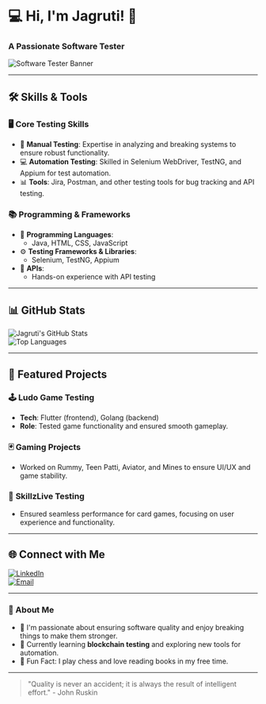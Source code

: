 # 💻 Hi, I'm Jagruti! 👋  
### A Passionate Software Tester  

![Software Tester Banner](https://i.imgur.com/1gdOXuD.gif) <!-- Replace this URL with your custom banner image -->

---

## 🛠️ Skills & Tools  
### 🖥️ Core Testing Skills  
- 🔎 **Manual Testing**: Expertise in analyzing and breaking systems to ensure robust functionality.  
- 💻 **Automation Testing**: Skilled in Selenium WebDriver, TestNG, and Appium for test automation.  
- 📊 **Tools**: Jira, Postman, and other testing tools for bug tracking and API testing.  

### 📚 Programming & Frameworks  
- 🌟 **Programming Languages**:  
  - Java, HTML, CSS, JavaScript  
- ⚙️ **Testing Frameworks & Libraries**:  
  - Selenium, TestNG, Appium  
- 🔗 **APIs**:  
  - Hands-on experience with API testing  

---

## 📊 GitHub Stats  
![Jagruti's GitHub Stats](https://github-readme-stats.vercel.app/api?username=YourGitHubUsername&show_icons=true&theme=radical)  
![Top Languages](https://github-readme-stats.vercel.app/api/top-langs/?username=YourGitHubUsername&layout=compact&theme=radical&langs_count=6)  

---

## 🌟 Featured Projects  
### 🕹️ **Ludo Game Testing**  
- **Tech**: Flutter (frontend), Golang (backend)  
- **Role**: Tested game functionality and ensured smooth gameplay.  

### 🃏 **Gaming Projects**  
- Worked on Rummy, Teen Patti, Aviator, and Mines to ensure UI/UX and game stability.  

### 🎲 **SkillzLive Testing**  
- Ensured seamless performance for card games, focusing on user experience and functionality.  

---

## 🌐 Connect with Me  
[![LinkedIn](https://img.shields.io/badge/LinkedIn-Connect-blue)](https://www.linkedin.com/in/jagruti-acharya-868940211/)  
[![Email](https://img.shields.io/badge/Email-Contact-red)](mailto:jagrutiacharya098@gmail.com)  

---

### 🚀 About Me  
- 📖 I'm passionate about ensuring software quality and enjoy breaking things to make them stronger.  
- 🌱 Currently learning **blockchain testing** and exploring new tools for automation.  
- 🎯 Fun Fact: I play chess and love reading books in my free time.  

---

> "Quality is never an accident; it is always the result of intelligent effort." - John Ruskin  

